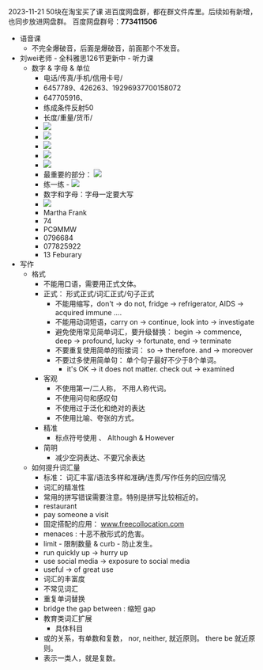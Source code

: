 2023-11-21 50块在淘宝买了课
进百度网盘群，都在群文件库里。后续如有新增，也同步放进网盘群。
百度网盘群号：**773411506**

- 语音课
	- 不完全爆破音，后面是爆破音，前面那个不发音。
- 刘wei老师 -  全科雅思126节更新中 - 听力课
	- 数字 & 字母 & 单位
		- 电话/传真/手机/信用卡号/
		- 6457789、426263、19296937700158072
		- 647705916、
		- 练成条件反射50
		- 长度/重量/货币/
		- ![](note/files/Pasted%20image%2020231121091028.png)
		- ![](note/files/Pasted%20image%2020231121091113.png)
		- ![](note/files/Pasted%20image%2020231121091133.png)
		- ![](note/files/Pasted%20image%2020231121091200.png)
		- ![](note/files/Pasted%20image%2020231121091224.png)
		- 最重要的部分： ![](note/files/Pasted%20image%2020231121091256.png)
		- 练一练 - ![](note/files/Pasted%20image%2020231121091557.png)
		- 数字和字母：字母一定要大写
		- ![](note/files/Pasted%20image%2020231121091741.png)
		- Martha Frank
		- 74
		- PC9MMW
		- 0796684
		- 077825922
		- 13 Feburary
- 写作
	- 格式
		- 不能用口语，需要用正式文体。
		- 正式： 形式正式/词汇正式/句子正式
			- 不能用缩写，don't -> do not, fridge -> refrigerator, AIDS -> acquired immune ....
			- 不能用动词短语，carry on -> continue, look into -> investigate
			- 避免使用常见简单词汇，要升级替换： begin -> commence,  deep -> profound, lucky -> fortunate, end -> terminate
			- 不要重复使用简单的衔接词： so -> therefore.  and -> moreover
			- 不要过多使用简单句： 单个句子最好不少于8个单词。
				- it's OK -> it does not matter. check out -> examined 
		- 客观
			- 不使用第一/二人称， 不用人称代词。
			- 不使用问句和感叹句
			- 不使用过于泛化和绝对的表达
			- 不使用比喻、夸张的方式。
		- 精准
			- 标点符号使用 、 Although & However
		- 简明
			- 减少空洞表达、不要冗余表达
	- 如何提升词汇量
		- 标准： 词汇丰富/语法多样和准确/连贯/写作任务的回应情况
		- 词汇的精准性
		- 常用的拼写错误需要注意。特别是拼写比较相近的。
		- restaurant
		- pay someone a visit
		- 固定搭配的应用： www.freecollocation.com
		- menaces : 十恶不赦形式的危害。
		- limit - 限制数量 & curb - 防止发生。
		- run quickly up -> hurry up
		- use social media -> exposure to social media
		- useful -> of great use
		- 词汇的丰富度
		- 不常见词汇
		- 重复单词替换
		- bridge the gap between : 缩短 gap 
		- 教育类词汇扩展
			- 具体科目
		- 或的关系，有单数和复数， nor, neither, 就近原则。 there be 就近原则。
		- 表示一类人，就是复数。